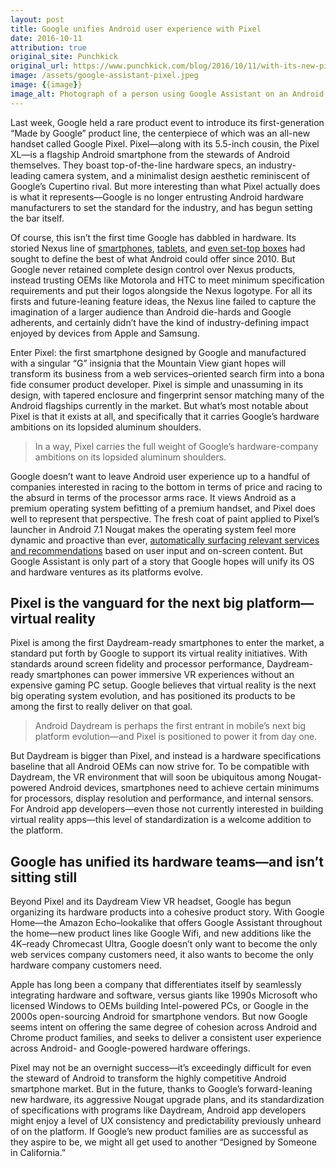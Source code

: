 ```yaml
---
layout: post
title: Google unifies Android user experience with Pixel
date: 2016-10-11
attribution: true
original_site: Punchkick
original_url: https://www.punchkick.com/blog/2016/10/11/with-its-new-pixel-google-seeks-to-unify-android-user-experience
image: /assets/google-assistant-pixel.jpeg
image: {{image}}
image_alt: Photograph of a person using Google Assistant on an Android phone to check traffic on their route to work.
---
```

Last week, Google held a rare product event to introduce its first-generation “Made by Google” product line, the centerpiece of which was an all-new handset called Google Pixel. Pixel—along with its 5.5-inch cousin, the Pixel XL—is a flagship Android smartphone from the stewards of Android themselves. They boast top-of-the-line hardware specs, an industry-leading camera system, and a minimalist design aesthetic reminiscent of Google’s Cupertino rival. But more interesting than what Pixel actually does is what it represents—Google is no longer entrusting Android hardware manufacturers to set the standard for the industry, and has begun setting the bar itself.

Of course, this isn’t the first time Google has dabbled in hardware. Its storied Nexus line of [smartphones](/more-android-than-android#nexus-6), [tablets](/more-android-than-android#nexus-9), and [even set-top boxes](/more-android-than-android#nexus-player) had sought to define the best of what Android could offer since 2010. But Google never retained complete design control over Nexus products, instead trusting OEMs like Motorola and HTC to meet minimum specification requirements and put their logos alongside the Nexus logotype. For all its firsts and future-leaning feature ideas, the Nexus line failed to capture the imagination of a larger audience than Android die-hards and Google adherents, and certainly didn’t have the kind of industry-defining impact enjoyed by devices from Apple and Samsung.

Enter Pixel: the first smartphone designed by Google and manufactured with a singular “G” insignia that the Mountain View giant hopes will transform its business from a web services–oriented search firm into a bona fide consumer product developer. Pixel is simple and unassuming in its design, with tapered enclosure and fingerprint sensor matching many of the Android flagships currently in the market. But what’s most notable about Pixel is that it exists at all, and specifically that it carries Google’s hardware ambitions on its lopsided aluminum shoulders.

> In a way, Pixel carries the full weight of Google’s hardware-company ambitions on its lopsided aluminum shoulders.

Google doesn’t want to leave Android user experience up to a handful of companies interested in racing to the bottom in terms of price and racing to the absurd in terms of the processor arms race. It views Android as a premium operating system befitting of a premium handset, and Pixel does well to represent that perspective. The fresh coat of paint applied to Pixel’s launcher in Android 7.1 Nougat makes the operating system feel more dynamic and proactive than ever, [automatically surfacing relevant services and recommendations](https://www.punchkick.com/blog/2016/10/06/google-assistant-will-give-android-app-developers-ai-superpowers) based on user input and on-screen content. But Google Assistant is only part of a story that Google hopes will unify its OS and hardware ventures as its platforms evolve.

## Pixel is the vanguard for the next big platform—virtual reality

Pixel is among the first Daydream-ready smartphones to enter the market, a standard put forth by Google to support its virtual reality initiatives. With standards around screen fidelity and processor performance, Daydream-ready smartphones can power immersive VR experiences without an expensive gaming PC setup. Google believes that virtual reality is the next big operating system evolution, and has positioned its products to be among the first to really deliver on that goal.

> Android Daydream is perhaps the first entrant in mobile’s next big platform evolution—and Pixel is positioned to power it from day one.

But Daydream is bigger than Pixel, and instead is a hardware specifications baseline that all Android OEMs can now strive for. To be compatible with Daydream, the VR environment that will soon be ubiquitous among Nougat-powered Android devices, smartphones need to achieve certain minimums for processors, display resolution and performance, and internal sensors. For Android app developers—even those not currently interested in building virtual reality apps—this level of standardization is a welcome addition to the platform. 

## Google has unified its hardware teams—and isn’t sitting still

Beyond Pixel and its Daydream View VR headset, Google has begun organizing its hardware products into a cohesive product story. With Google Home—the Amazon Echo–lookalike that offers Google Assistant throughout the home—new product lines like Google Wifi, and new additions like the 4K–ready Chromecast Ultra, Google doesn’t only want to become the only web services company customers need, it also wants to become the only hardware company customers need.

Apple has long been a company that differentiates itself by seamlessly integrating hardware and software, versus giants like 1990s Microsoft who licensed Windows to OEMs building Intel-powered PCs, or Google in the 2000s open-sourcing Android for smartphone vendors. But now Google seems intent on offering the same degree of cohesion across Android and Chrome product families, and seeks to deliver a consistent user experience across Android- and Google-powered hardware offerings.

Pixel may not be an overnight success—it’s exceedingly difficult for even the steward of Android to transform the highly competitive Android smartphone market. But in the future, thanks to Google’s forward-leaning new hardware, its aggressive Nougat upgrade plans, and its standardization of specifications with programs like Daydream, Android app developers might enjoy a level of UX consistency and predictability previously unheard of on the platform. If Google’s new product families are as successful as they aspire to be, we might all get used to another “Designed by Someone in California.” 